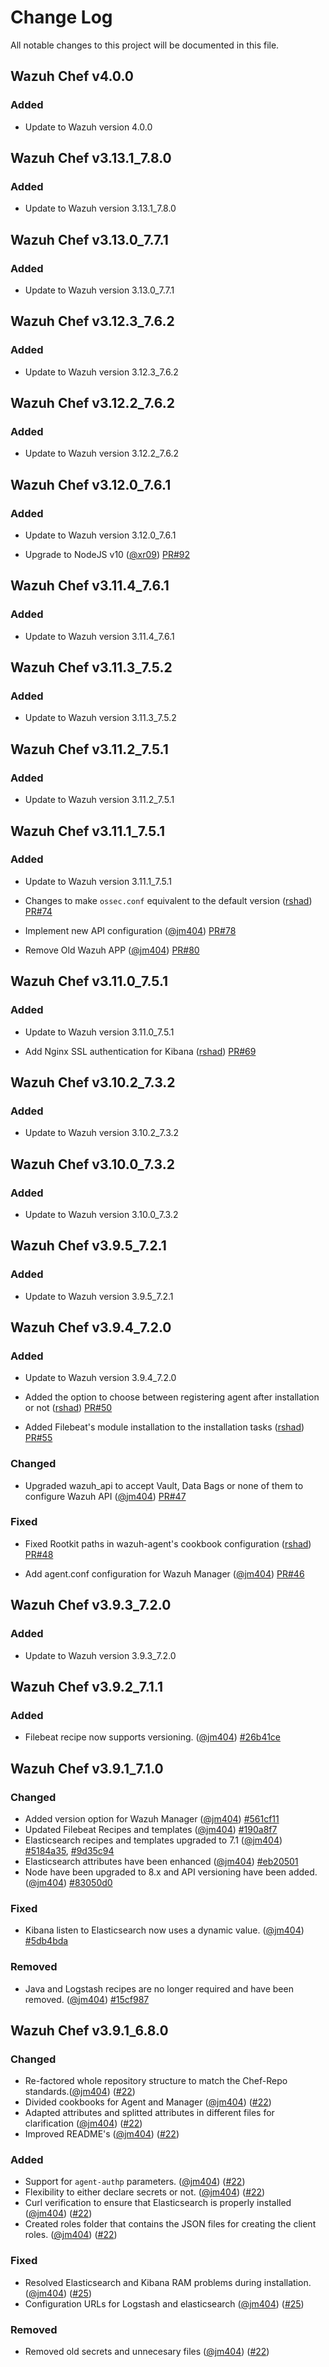 # Change Log
All notable changes to this project will be documented in this file.

## Wazuh Chef v4.0.0

### Added

- Update to Wazuh version 4.0.0

## Wazuh Chef v3.13.1_7.8.0

### Added

- Update to Wazuh version 3.13.1_7.8.0

## Wazuh Chef v3.13.0_7.7.1

### Added

- Update to Wazuh version 3.13.0_7.7.1

## Wazuh Chef v3.12.3_7.6.2

### Added

- Update to Wazuh version 3.12.3_7.6.2

## Wazuh Chef v3.12.2_7.6.2

### Added

- Update to Wazuh version 3.12.2_7.6.2

## Wazuh Chef v3.12.0_7.6.1

### Added

- Update to Wazuh version 3.12.0_7.6.1

- Upgrade to NodeJS v10 ([@xr09](https://github.com/xr09)) [PR#92](https://github.com/wazuh/wazuh-chef/pull/92)

## Wazuh Chef v3.11.4_7.6.1

### Added

- Update to Wazuh version 3.11.4_7.6.1

## Wazuh Chef v3.11.3_7.5.2

### Added

- Update to Wazuh version 3.11.3_7.5.2


## Wazuh Chef v3.11.2_7.5.1

### Added

- Update to Wazuh version 3.11.2_7.5.1


## Wazuh Chef v3.11.1_7.5.1

### Added

- Update to Wazuh version 3.11.1_7.5.1

- Changes to make `ossec.conf` equivalent to the default version ([rshad](https://github.com/rshad)) [PR#74](https://github.com/wazuh/wazuh-chef/pull/74)

- Implement new API configuration ([@jm404](https://github.com/jm404)) [PR#78](https://github.com/wazuh/wazuh-chef/pull/78)

- Remove Old Wazuh APP ([@jm404](https://github.com/jm404)) [PR#80](https://github.com/wazuh/wazuh-chef/pull/80)

## Wazuh Chef v3.11.0_7.5.1

### Added

- Update to Wazuh version 3.11.0_7.5.1

- Add Nginx SSL authentication for Kibana ([rshad](https://github.com/rshad)) [PR#69](https://github.com/wazuh/wazuh-chef/pull/69)


## Wazuh Chef v3.10.2_7.3.2

### Added

- Update to Wazuh version 3.10.2_7.3.2


## Wazuh Chef v3.10.0_7.3.2

### Added

- Update to Wazuh version 3.10.0_7.3.2

## Wazuh Chef v3.9.5_7.2.1

### Added

- Update to Wazuh version 3.9.5_7.2.1

## Wazuh Chef v3.9.4_7.2.0

### Added

- Update to Wazuh version 3.9.4_7.2.0
- Added the option to choose between registering agent after installation or not ([rshad](https://github.com/rshad)) [PR#50](https://github.com/wazuh/wazuh-chef/pull/50)

- Added Filebeat's module installation to the installation tasks ([rshad](https://github.com/rshad)) [PR#55](https://github.com/wazuh/wazuh-chef/pull/55)

### Changed

- Upgraded wazuh_api to accept Vault, Data Bags or none of them to configure Wazuh API ([@jm404](https://github.com/jm404)) [PR#47](https://github.com/wazuh/wazuh-chef/pull/47)

### Fixed

- Fixed Rootkit paths in wazuh-agent's cookbook configuration ([rshad](https://github.com/rshad)) [PR#48](https://github.com/wazuh/wazuh-chef/pull/48)

- Add agent.conf configuration for Wazuh Manager ([@jm404](https://github.com/jm404)) [PR#46](https://github.com/wazuh/wazuh-chef/pull/46)


## Wazuh Chef v3.9.3_7.2.0

### Added

- Update to Wazuh version 3.9.3_7.2.0

## Wazuh Chef v3.9.2_7.1.1

### Added

- Filebeat recipe now supports versioning. ([@jm404](https://github.com/jm404)) [#26b41ce](https://github.com/wazuh/wazuh-chef/commit/26b41ce35edf3177425092e9ecb547401e1b2be2)



## Wazuh Chef v3.9.1_7.1.0

### Changed

- Added version option for Wazuh Manager ([@jm404](https://github.com/jm404)) [#561cf11](https://github.com/wazuh/wazuh-chef/commit/561cf11994b227758fbfd57151e77191da69afa3)
- Updated Filebeat Recipes and templates ([@jm404](https://github.com/jm404)) [#190a8f7](https://github.com/wazuh/wazuh-chef/commit/190a8f75f085389f7aa64fca7076e740a5288eb9)
- Elasticsearch recipes and templates upgraded to 7.1 ([@jm404](https://github.com/jm404)) [#5184a35](https://github.com/wazuh/wazuh-chef/commit/5184a351472391cb6ca4cb4879c83aa2d605803b), [#9d35c94](https://github.com/wazuh/wazuh-chef/commit/9d35c94b0cf2cf912b8cfc8a8f60af4e32977f30)
- Elasticsearch attributes have been enhanced  ([@jm404](https://github.com/jm404)) [#eb20501](https://github.com/wazuh/wazuh-chef/commit/eb20501f28c724f01ff0709138abeb9610e03fdb)
- Node have been upgraded to 8.x and API versioning have been added. ([@jm404](https://github.com/jm404)) [#83050d0](https://github.com/wazuh/wazuh-chef/commit/83050d07ee7259dbeddf7638e3ae512b97fd79ca)

### Fixed

- Kibana listen to Elasticsearch now uses a dynamic value.  ([@jm404](https://github.com/jm404)) [#5db4bda](https://github.com/wazuh/wazuh-chef/commit/5db4bdaf9acc47668911eeeabeb5de6b13974747)

### Removed

- Java and Logstash recipes are no longer required and have been removed. ([@jm404](https://github.com/jm404)) [#15cf987](https://github.com/wazuh/wazuh-chef/commit/5db4bdaf9acc47668911eeeabeb5de6b13974747)


## Wazuh Chef v3.9.1_6.8.0

### Changed

- Re-factored whole repository structure to match the Chef-Repo standards.([@jm404](https://github.com/jm404)) ([#22](https://github.com/wazuh/wazuh-chef/pull/22))
- Divided cookbooks for Agent and Manager ([@jm404](https://github.com/jm404)) ([#22](https://github.com/wazuh/wazuh-chef/pull/22))
- Adapted attributes and splitted attributes in different files for clarification ([@jm404](https://github.com/jm404)) ([#22](https://github.com/wazuh/wazuh-chef/pull/22))
- Improved README's  ([@jm404](https://github.com/jm404)) ([#22](https://github.com/wazuh/wazuh-chef/pull/22))

### Added

- Support for ```agent-authp``` parameters. ([@jm404](https://github.com/jm404)) ([#22](https://github.com/wazuh/wazuh-chef/pull/22))
- Flexibility to either declare secrets or not. ([@jm404](https://github.com/jm404)) ([#22](https://github.com/wazuh/wazuh-chef/pull/22))
- Curl verification to ensure that Elasticsearch is properly installed ([@jm404](https://github.com/jm404)) ([#22](https://github.com/wazuh/wazuh-chef/pull/22))
- Created roles folder that contains the JSON files for creating the client roles. ([@jm404](https://github.com/jm404)) ([#22](https://github.com/wazuh/wazuh-chef/pull/22))

### Fixed

- Resolved Elasticsearch and Kibana RAM problems during installation. ([@jm404](https://github.com/jm404)) ([#25](https://github.com/wazuh/wazuh-chef/pull/25))
- Configuration URLs for Logstash and elasticsearch ([@jm404](https://github.com/jm404)) ([#25](https://github.com/wazuh/wazuh-chef/pull/25))

### Removed

- Removed old secrets and unnecesary files ([@jm404](https://github.com/jm404)) ([#22](https://github.com/wazuh/wazuh-chef/pull/22))
